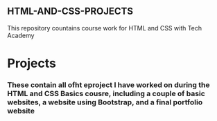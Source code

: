 ## HTML-AND-CSS-PROJECTS
This repository countains course work for HTML and CSS with Tech Academy
<h1>Projects</h1>
<h3>These contain all ofht eproject I have worked on during the HTML and CSS Basics cousre, including a couple of basic websites, a website using Bootstrap, and a final portfolio website</h3>
